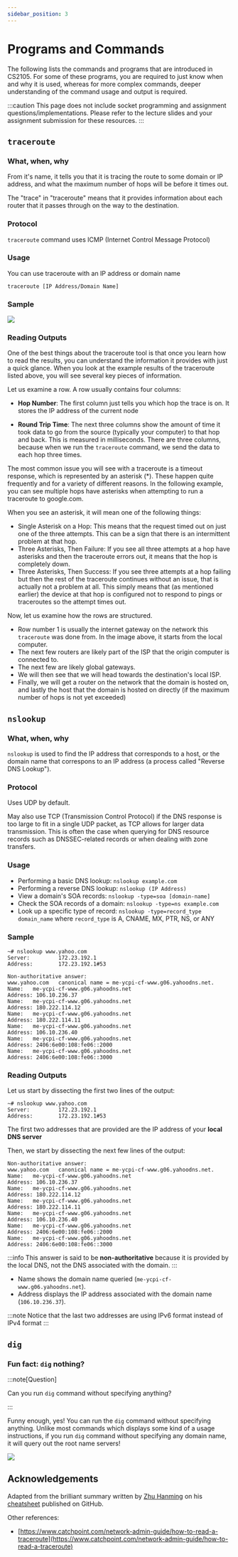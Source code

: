 ```yaml
---
sidebar_position: 3
---
```


# Programs and Commands

The following lists the commands and programs that are introduced in CS2105. For some of these programs, you are required to just know when and why it is used, whereas for more complex commands, deeper understanding of the command usage and output is required.

:::caution
This page does not include socket programming and assignment questions/implementations. Please refer to the lecture slides and your assignment submission for these resources.
:::

## `traceroute`

### What, when, why

From it's name, it tells you that it is tracing the route to some domain or IP address, and what the maximum number of hops will be before it times out.

The "trace" in "traceroute" means that it provides information about each router that it passes through on the way to the destination.

### Protocol

`traceroute` command uses ICMP (Internet Control Message Protocol)

### Usage

You can use traceroute with an IP address or domain name

```
traceroute [IP Address/Domain Name]
```

### Sample

![](./imgs/commands-traceroute.png)

### Reading Outputs

One of the best things about the traceroute tool is that once you learn how to read the results, you can understand the information it provides with just a quick glance. When you look at the example results of the traceroute listed above, you will see several key pieces of information.

Let us examine a row. A row usually contains four columns:

- **Hop Number**: The first column just tells you which hop the trace is on. It stores the IP address of the current node

- **Round Trip Time**: The next three columns show the amount of time it took data to go from the source (typically your computer) to that hop and back. This is measured in milliseconds. There are three columns, because when we run the `traceroute` command, we send the data to each hop three times. 

The most common issue you will see with a traceroute is a timeout response, which is represented by an asterisk (*). These happen quite frequently and for a variety of different reasons. In the following example, you can see multiple hops have asterisks when attempting to run a traceroute to google.com.

When you see an asterisk, it will mean one of the following things:

- Single Asterisk on a Hop: This means that the request timed out on just one of the three attempts. This can be a sign that there is an intermittent problem at that hop.
- Three Asterisks, Then Failure: If you see all three attempts at a hop have asterisks and then the traceroute errors out, it means that the hop is completely down.
- Three Asterisks, Then Success: If you see three attempts at a hop failing but then the rest of the traceroute continues without an issue, that is actually not a problem at all. This simply means that (as mentioned earlier) the device at that hop is configured not to respond to pings or traceroutes so the attempt times out.

Now, let us examine how the rows are structured.

- Row number 1 is usually the internet gateway on the network this `traceroute` was done from. In the image above, it starts from the local computer.
- The next few routers are likely part of the ISP that the origin computer is connected to.
- The next few are likely global gateways.
- We will then see that we will head towards the destination's local ISP.
- Finally, we will get a router on the network that the domain is hosted on, and lastly the host that the domain is hosted on directly (if the maximum number of hops is not yet exceeded)

## `nslookup`

### What, when, why

`nslookup` is used to find the IP address that corresponds to a host, or the domain name that correspons to an IP address (a process called "Reverse DNS Lookup"). 

### Protocol

Uses UDP by default. 

May also use TCP (Transmission Control Protocol) if the DNS response is too large to fit in a single UDP packet, as TCP allows for larger data transmission. This is often the case when querying for DNS resource records such as DNSSEC-related records or when dealing with zone transfers.

### Usage

- Performing a basic DNS lookup: `nslookup example.com`
- Performing a reverse DNS lookup: `nslookup (IP Address)`
- View a domain's SOA records: `nslookup -type=soa [domain-name]`
- Check the SOA records of a domain: `nslookup -type=ns example.com`
- Look up a specific type of record: `nslookup -type=record_type domain_name` where `record_type` is A, CNAME, MX, PTR, NS, or ANY

### Sample

```
~# nslookup www.yahoo.com
Server:         172.23.192.1
Address:        172.23.192.1#53

Non-authoritative answer:
www.yahoo.com   canonical name = me-ycpi-cf-www.g06.yahoodns.net.
Name:   me-ycpi-cf-www.g06.yahoodns.net
Address: 106.10.236.37
Name:   me-ycpi-cf-www.g06.yahoodns.net
Address: 180.222.114.12
Name:   me-ycpi-cf-www.g06.yahoodns.net
Address: 180.222.114.11
Name:   me-ycpi-cf-www.g06.yahoodns.net
Address: 106.10.236.40
Name:   me-ycpi-cf-www.g06.yahoodns.net
Address: 2406:6e00:108:fe06::2000
Name:   me-ycpi-cf-www.g06.yahoodns.net
Address: 2406:6e00:108:fe06::3000
```

### Reading Outputs

Let us start by dissecting the first two lines of the output:

```
~# nslookup www.yahoo.com
Server:         172.23.192.1
Address:        172.23.192.1#53
```

The first two addresses that are provided are the IP address of your **local DNS server**

Then, we start by dissecting the next few lines of the output:
```
Non-authoritative answer:
www.yahoo.com   canonical name = me-ycpi-cf-www.g06.yahoodns.net.
Name:   me-ycpi-cf-www.g06.yahoodns.net
Address: 106.10.236.37
Name:   me-ycpi-cf-www.g06.yahoodns.net
Address: 180.222.114.12
Name:   me-ycpi-cf-www.g06.yahoodns.net
Address: 180.222.114.11
Name:   me-ycpi-cf-www.g06.yahoodns.net
Address: 106.10.236.40
Name:   me-ycpi-cf-www.g06.yahoodns.net
Address: 2406:6e00:108:fe06::2000
Name:   me-ycpi-cf-www.g06.yahoodns.net
Address: 2406:6e00:108:fe06::3000
```

:::info
This answer is said to be **non-authoritative** because it is provided by the local DNS, not the DNS associated with the domain.
:::

- Name shows the domain name queried (`me-ycpi-cf-www.g06.yahoodns.net`).
- Address displays the IP address associated with the domain name (`106.10.236.37`).

:::note
Notice that the last two addresses are using IPv6 format instead of IPv4 format
:::

## `dig`

### Fun fact: `dig` nothing?

:::note[Question]

Can you run `dig` command without specifying anything?

:::

Funny enough, yes! You can run the `dig` command without specifying anything. Unlike most commands which displays some kind of a usage instructions, if you run `dig` command without specifying any domain name, it will query out the root name servers!

![](./imgs/commands-dig-funfact.png)



## Acknowledgements

Adapted from the brilliant summary written by [Zhu Hanming](https://github.com/zhuhanming) on his [cheatsheet](https://github.com/zhuhanming/nus-notes-cheatsheets/blob/master/cs2105/CS2105%20Cheatsheet.pdf) published on GitHub.

Other references:
- [https://www.catchpoint.com/network-admin-guide/how-to-read-a-traceroute](https://www.catchpoint.com/network-admin-guide/how-to-read-a-traceroute)
